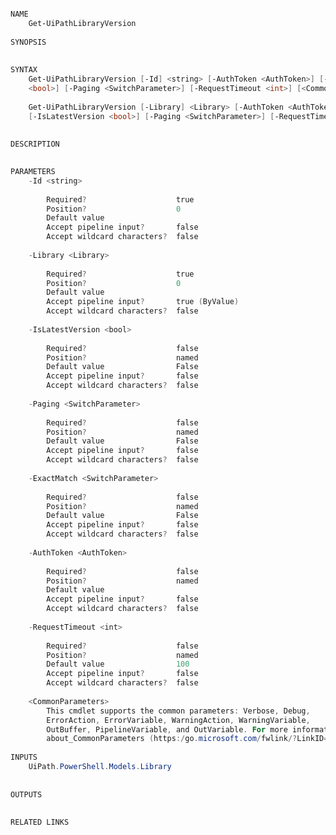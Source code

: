 ﻿```PowerShell

NAME
    Get-UiPathLibraryVersion
    
SYNOPSIS
    
    
SYNTAX
    Get-UiPathLibraryVersion [-Id] <string> [-AuthToken <AuthToken>] [-ExactMatch <SwitchParameter>] [-IsLatestVersion 
    <bool>] [-Paging <SwitchParameter>] [-RequestTimeout <int>] [<CommonParameters>]
    
    Get-UiPathLibraryVersion [-Library] <Library> [-AuthToken <AuthToken>] [-ExactMatch <SwitchParameter>] 
    [-IsLatestVersion <bool>] [-Paging <SwitchParameter>] [-RequestTimeout <int>] [<CommonParameters>]
    
    
DESCRIPTION
    

PARAMETERS
    -Id <string>
        
        Required?                    true
        Position?                    0
        Default value                
        Accept pipeline input?       false
        Accept wildcard characters?  false
        
    -Library <Library>
        
        Required?                    true
        Position?                    0
        Default value                
        Accept pipeline input?       true (ByValue)
        Accept wildcard characters?  false
        
    -IsLatestVersion <bool>
        
        Required?                    false
        Position?                    named
        Default value                False
        Accept pipeline input?       false
        Accept wildcard characters?  false
        
    -Paging <SwitchParameter>
        
        Required?                    false
        Position?                    named
        Default value                False
        Accept pipeline input?       false
        Accept wildcard characters?  false
        
    -ExactMatch <SwitchParameter>
        
        Required?                    false
        Position?                    named
        Default value                False
        Accept pipeline input?       false
        Accept wildcard characters?  false
        
    -AuthToken <AuthToken>
        
        Required?                    false
        Position?                    named
        Default value                
        Accept pipeline input?       false
        Accept wildcard characters?  false
        
    -RequestTimeout <int>
        
        Required?                    false
        Position?                    named
        Default value                100
        Accept pipeline input?       false
        Accept wildcard characters?  false
        
    <CommonParameters>
        This cmdlet supports the common parameters: Verbose, Debug,
        ErrorAction, ErrorVariable, WarningAction, WarningVariable,
        OutBuffer, PipelineVariable, and OutVariable. For more information, see 
        about_CommonParameters (https:/go.microsoft.com/fwlink/?LinkID=113216). 
    
INPUTS
    UiPath.PowerShell.Models.Library
    
    
OUTPUTS
    
    
RELATED LINKS



```
